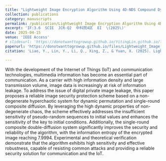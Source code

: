 ```yaml
---
title: "Lightweight Image Encryption Algorithm Using 4D-NDS Compound Dynamic Diffusion and Single-Round Efficiency"
collection: publications
category: manuscripts
permalink: /publication/Lightweight Image Encryption Algorithm Using 4D-NDS Compound Dynamic Diffusion and Single-Round Efficiency
excerpt: 'IF:3.6  SCIE  JCR-Q2  中科院4区  EI  \(2025\)'
date: 2025-04-15
venue: 'IEEE Access'
# slidesurl: 'https://donotwanttogrowup.github.io/YitingLin.github.io/files/slides1.pdf'
paperurl: 'https://donotwanttogrowup.github.io/files/Lightweight_Image_Encryption_Algorithm_Using_4D-NDS_Compound_Dynamic_Diffusion_and_Single-Round_Efficiency.pdf'
citation: 'Liao, Y., Lin, Y., Li, Q., Xing, Z., & Yuan, X. (2025). Lightweight Image Encryption Algorithm Using 4D-NDS: Compound Dynamic Diffusion and Single-Round Efficiency. IEEE Access, 13, 74656–74666. https://doi.org/10.1109/access.2025.3560686'

---
```


With the development of the Internet of Things (IoT) and communication technologies, multimedia information has become an essential part of communication. As a carrier with high information density and large transmission volume, image data is increasingly at risk of information leakage. To address the issue of digital private image leakage, this paper proposes a reliable image security protection scheme based on a non-degenerate hyperchaotic system for dynamic permutation and single-round composite diffusion. By leveraging the high dynamic properties of non-degenerate chaos, the scheme effectively addresses the insufficient sensitivity of pseudo-random sequences to initial values and enhances the sensitivity of the key to initial conditions. Additionally, the single-round composite double-diffusion system significantly improves the security and reliability of the algorithm, with the information entropy of the encrypted image reaching 7.9994. Experimental and theoretical verification demonstrate that the algorithm exhibits high sensitivity and effective robustness, capable of resisting common attacks and providing a reliable security solution for communication and the IoT.
